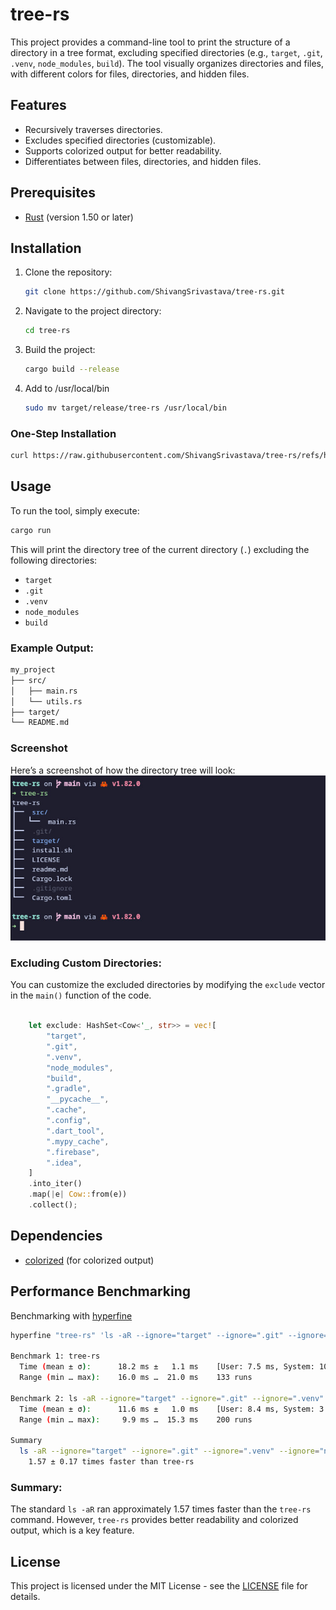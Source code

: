 # tree-rs

This project provides a command-line tool to print the structure of a directory in a tree format, excluding specified directories (e.g., `target`, `.git`, `.venv`, `node_modules`, `build`). The tool visually organizes directories and files, with different colors for files, directories, and hidden files. 

## Features

- Recursively traverses directories.
- Excludes specified directories (customizable).
- Supports colorized output for better readability.
- Differentiates between files, directories, and hidden files.

## Prerequisites

- [Rust](https://www.rust-lang.org/tools/install) (version 1.50 or later)

## Installation

1. Clone the repository:
   ```bash
   git clone https://github.com/ShivangSrivastava/tree-rs.git
   ```

2. Navigate to the project directory:
   ```bash
   cd tree-rs
   ```

3. Build the project:
   ```bash
   cargo build --release
   ```
4. Add to /usr/local/bin
    ```bash
    sudo mv target/release/tree-rs /usr/local/bin
    ```
    
### One-Step Installation
   ```bash
   curl https://raw.githubusercontent.com/ShivangSrivastava/tree-rs/refs/heads/main/install.sh | sh
   ```
    
## Usage

To run the tool, simply execute:

```bash
cargo run
```

This will print the directory tree of the current directory (`.`) excluding the following directories:

- `target`
- `.git`
- `.venv`
- `node_modules`
- `build`

### Example Output:

```bash
my_project
├── src/
│   ├── main.rs
│   └── utils.rs
├── target/
└── README.md
```

### Screenshot
Here’s a screenshot of how the directory tree will look:
![Directory Tree Screenshot](screenshots/image.png)

### Excluding Custom Directories:

You can customize the excluded directories by modifying the `exclude` vector in the `main()` function of the code.

```rust

    let exclude: HashSet<Cow<'_, str>> = vec![
        "target",
        ".git",
        ".venv",
        "node_modules",
        "build",
        ".gradle",
        "__pycache__",
        ".cache",
        ".config",
        ".dart_tool",
        ".mypy_cache",
        ".firebase",
        ".idea",
    ]
    .into_iter()
    .map(|e| Cow::from(e))
    .collect();

```

## Dependencies

- [colorized](https://crates.io/crates/colorized) (for colorized output)

## Performance Benchmarking
Benchmarking with [hyperfine](https://github.com/sharkdp/hyperfine)
```bash
hyperfine "tree-rs" 'ls -aR --ignore="target" --ignore=".git" --ignore=".venv" --ignore="node_modules" --ignore="build" --ignore=".gradle" --ignore="__pycache__" --ignore=".cache" --ignore=".config" --ignore=".dart_tool" --ignore=".mypy_cache" --ignore=".firebase" --ignore=".idea"' --warmup=10

Benchmark 1: tree-rs
  Time (mean ± σ):      18.2 ms ±   1.1 ms    [User: 7.5 ms, System: 10.6 ms]
  Range (min … max):    16.0 ms …  21.0 ms    133 runs

Benchmark 2: ls -aR --ignore="target" --ignore=".git" --ignore=".venv" --ignore="node_modules" --ignore="build" --ignore=".gradle" --ignore="__pycache__" --ignore=".cache" --ignore=".config" --ignore=".dart_tool" --ignore=".mypy_cache" --ignore=".firebase" --ignore=".idea"
  Time (mean ± σ):      11.6 ms ±   1.0 ms    [User: 8.4 ms, System: 3.2 ms]
  Range (min … max):     9.9 ms …  15.3 ms    200 runs

Summary
  ls -aR --ignore="target" --ignore=".git" --ignore=".venv" --ignore="node_modules" --ignore="build" --ignore=".gradle" --ignore="__pycache__" --ignore=".cache" --ignore=".config" --ignore=".dart_tool" --ignore=".mypy_cache" --ignore=".firebase" --ignore=".idea" ran
    1.57 ± 0.17 times faster than tree-rs

```
### Summary:

The standard `ls -aR` ran approximately 1.57 times faster than the `tree-rs` command. However, `tree-rs` provides better readability and colorized output, which is a key feature.

## License

This project is licensed under the MIT License - see the [LICENSE](LICENSE) file for details.

